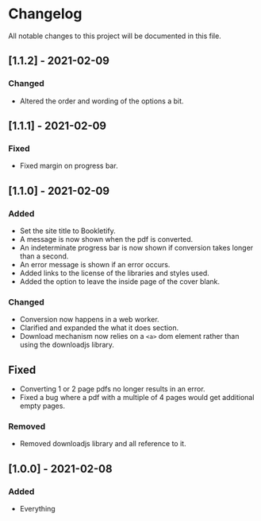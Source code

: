 # Changelog

All notable changes to this project will be documented in this file.


## [1.1.2] - 2021-02-09

### Changed

 - Altered the order and wording of the options a bit.

## [1.1.1] - 2021-02-09

### Fixed

 - Fixed margin on progress bar.

## [1.1.0] - 2021-02-09

### Added

 - Set the site title to Bookletify.
 - A message is now shown when the pdf is converted.
 - An indeterminate progress bar is now shown if conversion takes longer than a second.
 - An error message is shown if an error occurs.
 - Added links to the license of the libraries and styles used.
 - Added the option to leave the inside page of the cover blank.

### Changed

 - Conversion now happens in a web worker.
 - Clarified and expanded the what it does section.
 - Download mechanism now relies on a `<a>` dom element rather than using the downloadjs library.

## Fixed

 - Converting 1 or 2 page pdfs no longer results in an error.
 - Fixed a bug where a pdf with a multiple of 4 pages would get additional empty pages.

### Removed

 - Removed downloadjs library and all reference to it.

## [1.0.0] - 2021-02-08

### Added

- Everything